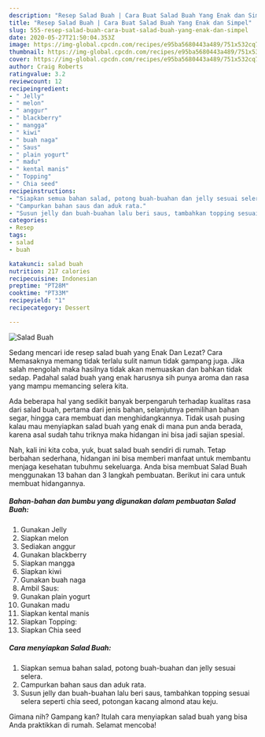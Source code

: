 ```yaml
---
description: "Resep Salad Buah | Cara Buat Salad Buah Yang Enak dan Simpel"
title: "Resep Salad Buah | Cara Buat Salad Buah Yang Enak dan Simpel"
slug: 555-resep-salad-buah-cara-buat-salad-buah-yang-enak-dan-simpel
date: 2020-05-27T21:50:04.353Z
image: https://img-global.cpcdn.com/recipes/e95ba5680443a489/751x532cq70/salad-buah-foto-resep-utama.jpg
thumbnail: https://img-global.cpcdn.com/recipes/e95ba5680443a489/751x532cq70/salad-buah-foto-resep-utama.jpg
cover: https://img-global.cpcdn.com/recipes/e95ba5680443a489/751x532cq70/salad-buah-foto-resep-utama.jpg
author: Craig Roberts
ratingvalue: 3.2
reviewcount: 12
recipeingredient:
- " Jelly"
- " melon"
- " anggur"
- " blackberry"
- " mangga"
- " kiwi"
- " buah naga"
- " Saus"
- " plain yogurt"
- " madu"
- " kental manis"
- " Topping"
- " Chia seed"
recipeinstructions:
- "Siapkan semua bahan salad, potong buah-buahan dan jelly sesuai selera."
- "Campurkan bahan saus dan aduk rata."
- "Susun jelly dan buah-buahan lalu beri saus, tambahkan topping sesuai selera seperti chia seed, potongan kacang almond atau keju."
categories:
- Resep
tags:
- salad
- buah

katakunci: salad buah 
nutrition: 217 calories
recipecuisine: Indonesian
preptime: "PT28M"
cooktime: "PT33M"
recipeyield: "1"
recipecategory: Dessert

---
```



![Salad Buah](https://img-global.cpcdn.com/recipes/e95ba5680443a489/751x532cq70/salad-buah-foto-resep-utama.jpg)

Sedang mencari ide resep salad buah yang Enak Dan Lezat? Cara Memasaknya memang tidak terlalu sulit namun tidak gampang juga. Jika salah mengolah maka hasilnya tidak akan memuaskan dan bahkan tidak sedap. Padahal salad buah yang enak harusnya sih punya aroma dan rasa yang mampu memancing selera kita.

Ada beberapa hal yang sedikit banyak berpengaruh terhadap kualitas rasa dari salad buah, pertama dari jenis bahan, selanjutnya pemilihan bahan segar, hingga cara membuat dan menghidangkannya. Tidak usah pusing kalau mau menyiapkan salad buah yang enak di mana pun anda berada, karena asal sudah tahu triknya maka hidangan ini bisa jadi sajian spesial.




Nah, kali ini kita coba, yuk, buat salad buah sendiri di rumah. Tetap berbahan sederhana, hidangan ini bisa memberi manfaat untuk membantu menjaga kesehatan tubuhmu sekeluarga. Anda bisa membuat Salad Buah menggunakan 13 bahan dan 3 langkah pembuatan. Berikut ini cara untuk membuat hidangannya.

<!--inarticleads1-->

##### Bahan-bahan dan bumbu yang digunakan dalam pembuatan Salad Buah:

1. Gunakan  Jelly
1. Siapkan  melon
1. Sediakan  anggur
1. Gunakan  blackberry
1. Siapkan  mangga
1. Siapkan  kiwi
1. Gunakan  buah naga
1. Ambil  Saus:
1. Gunakan  plain yogurt
1. Gunakan  madu
1. Siapkan  kental manis
1. Siapkan  Topping:
1. Siapkan  Chia seed




<!--inarticleads2-->

##### Cara menyiapkan Salad Buah:

1. Siapkan semua bahan salad, potong buah-buahan dan jelly sesuai selera.
1. Campurkan bahan saus dan aduk rata.
1. Susun jelly dan buah-buahan lalu beri saus, tambahkan topping sesuai selera seperti chia seed, potongan kacang almond atau keju.




Gimana nih? Gampang kan? Itulah cara menyiapkan salad buah yang bisa Anda praktikkan di rumah. Selamat mencoba!
